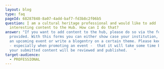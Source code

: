 ```yaml
---
layout: blog
type: faq
pageId: 68287848-8a07-4add-baf7-fd3b8c2f06b5
question: I am a cultural heritage professional and would like to add
  interesting content to the Hub. How can I do that?
answer: "If you want to add content to the hub, please do so via the forms we
  provided. With this forms you can either show case your institution, promote
  an upcoming event or write a blogentry on a certain theme. Please keep in mind
  - especially when promoting an event -  that it will take some time before
  your submitted content will be reviewed and published.   "
target-audience:
  - PROFESSIONAL
---
```

